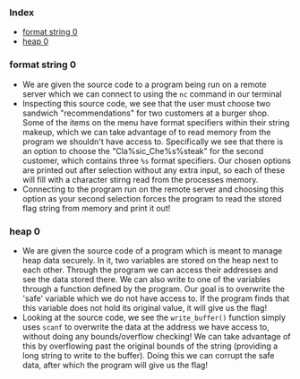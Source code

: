 ### Index
- [format string 0](#format-string-0)
- [heap 0](#heap-0)

### format string 0
- We are given the source code to a program being run on a remote server which we can connect to using the `nc` command in our terminal
- Inspecting this source code, we see that the user must choose two sandwich "recommendations" for two customers at a burger shop. Some of the items on the menu have format specifiers within their string makeup, which we can take advantage of to read memory from the program we shouldn't have access to. Specifically we see that there is an option to choose the "Cla%sic_Che%s%steak" for the second customer, which contains three `%s` format specifiers. Our chosen options are printed out after selection without any extra input, so each of these will fill with a character stirng read from the processes memory.
- Connecting to the program run on the remote server and choosing this option as your second selection forces the program to read the stored flag string from memory and print it out!

### heap 0
- We are given the source code of a program which is meant to manage heap data securely. In it, two variables are stored on the heap next to each other. Through the program we can access their addresses and see the data stored there. We can also write to one of the variables through a function defined by the program. Our goal is to overwrite the 'safe' variable which we do not have access to. If the program finds that this variable does not hold its original value, it will give us the flag!
- Looking at the source code, we see the `write_buffer()` function simply uses `scanf` to overwrite the data at the address we have access to, without doing any bounds/overflow checking! We can take advantage of this by overflowing past the original bounds of the string (providing a long string to write to the buffer). Doing this we can corrupt the safe data, after which the program will give us the flag!